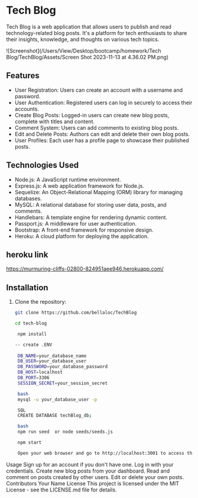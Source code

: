 # Tech Blog

Tech Blog is a web application that allows users to publish and read technology-related blog posts. It's a platform for tech enthusiasts to share their insights, knowledge, and thoughts on various tech topics.

![Screenshot](/Users/View/Desktop/bootcamp/homework/Tech Blog/TechBlog/Assets/Screen Shot 2023-11-13 at 4.36.02 PM.png)


## Features

- User Registration: Users can create an account with a username and password.
- User Authentication: Registered users can log in securely to access their accounts.
- Create Blog Posts: Logged-in users can create new blog posts, complete with titles and content.
- Comment System: Users can add comments to existing blog posts.
- Edit and Delete Posts: Authors can edit and delete their own blog posts.
- User Profiles: Each user has a profile page to showcase their published posts.

## Technologies Used

- Node.js: A JavaScript runtime environment.
- Express.js: A web application framework for Node.js.
- Sequelize: An Object-Relational Mapping (ORM) library for managing databases.
- MySQL: A relational database for storing user data, posts, and comments.
- Handlebars: A template engine for rendering dynamic content.
- Passport.js: A middleware for user authentication.
- Bootstrap: A front-end framework for responsive design.
- Heroku: A cloud platform for deploying the application.

## heroku link
https://murmuring-cliffs-02800-824951aee946.herokuapp.com/

## Installation

1. Clone the repository:

   ```bash
   git clone https://github.com/bellaloc/TechBlog

   cd tech-blog

    npm install

   -- create .ENV
 
    DB_NAME=your_database_name
    DB_USER=your_database_user
    DB_PASSWORD=your_database_password
    DB_HOST=localhost
    DB_PORT=3306
    SESSION_SECRET=your_session_secret

    bash
    mysql -u your_database_user -p

    SQL
    CREATE DATABASE techBlog_db;

    bash
    npm run seed  or node seeds/seeds.js

    npm start

    Open your web browser and go to http://localhost:3001 to access the application.

Usage
Sign up for an account if you don't have one.
Log in with your credentials.
Create new blog posts from your dashboard.
Read and comment on posts created by other users.
Edit or delete your own posts.
Contributors
Your Name
License
This project is licensed under the MIT License - see the LICENSE.md file for details.

